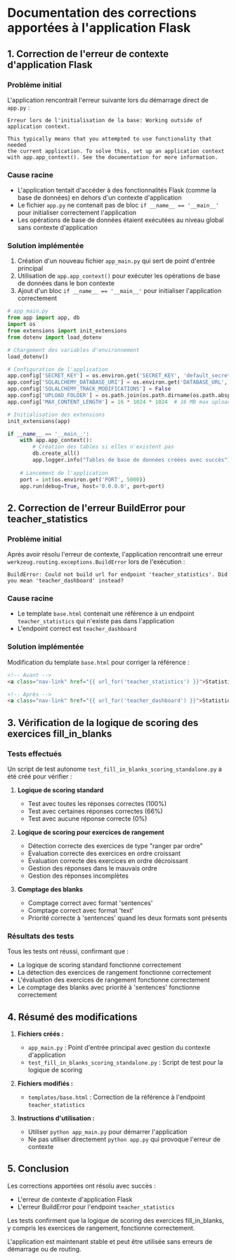 # Documentation des corrections apportées à l'application Flask

## 1. Correction de l'erreur de contexte d'application Flask

### Problème initial
L'application rencontrait l'erreur suivante lors du démarrage direct de `app.py` :
```
Erreur lors de l'initialisation de la base: Working outside of application context.

This typically means that you attempted to use functionality that needed
the current application. To solve this, set up an application context
with app.app_context(). See the documentation for more information.
```

### Cause racine
- L'application tentait d'accéder à des fonctionnalités Flask (comme la base de données) en dehors d'un contexte d'application
- Le fichier `app.py` ne contenait pas de bloc `if __name__ == '__main__'` pour initialiser correctement l'application
- Les opérations de base de données étaient exécutées au niveau global sans contexte d'application

### Solution implémentée
1. Création d'un nouveau fichier `app_main.py` qui sert de point d'entrée principal
2. Utilisation de `app.app_context()` pour exécuter les opérations de base de données dans le bon contexte
3. Ajout d'un bloc `if __name__ == '__main__'` pour initialiser l'application correctement

```python
# app_main.py
from app import app, db
import os
from extensions import init_extensions
from dotenv import load_dotenv

# Chargement des variables d'environnement
load_dotenv()

# Configuration de l'application
app.config['SECRET_KEY'] = os.environ.get('SECRET_KEY', 'default_secret_key')
app.config['SQLALCHEMY_DATABASE_URI'] = os.environ.get('DATABASE_URL', 'sqlite:///site.db')
app.config['SQLALCHEMY_TRACK_MODIFICATIONS'] = False
app.config['UPLOAD_FOLDER'] = os.path.join(os.path.dirname(os.path.abspath(__file__)), 'static/uploads')
app.config['MAX_CONTENT_LENGTH'] = 16 * 1024 * 1024  # 16 MB max upload

# Initialisation des extensions
init_extensions(app)

if __name__ == '__main__':
    with app.app_context():
        # Création des tables si elles n'existent pas
        db.create_all()
        app.logger.info("Tables de base de données créées avec succès")
    
    # Lancement de l'application
    port = int(os.environ.get('PORT', 5000))
    app.run(debug=True, host='0.0.0.0', port=port)
```

## 2. Correction de l'erreur BuildError pour teacher_statistics

### Problème initial
Après avoir résolu l'erreur de contexte, l'application rencontrait une erreur `werkzeug.routing.exceptions.BuildError` lors de l'exécution :
```
BuildError: Could not build url for endpoint 'teacher_statistics'. Did you mean 'teacher_dashboard' instead?
```

### Cause racine
- Le template `base.html` contenait une référence à un endpoint `teacher_statistics` qui n'existe pas dans l'application
- L'endpoint correct est `teacher_dashboard`

### Solution implémentée
Modification du template `base.html` pour corriger la référence :

```html
<!-- Avant -->
<a class="nav-link" href="{{ url_for('teacher_statistics') }}">Statistiques</a>

<!-- Après -->
<a class="nav-link" href="{{ url_for('teacher_dashboard') }}">Statistiques</a>
```

## 3. Vérification de la logique de scoring des exercices fill_in_blanks

### Tests effectués
Un script de test autonome `test_fill_in_blanks_scoring_standalone.py` a été créé pour vérifier :

1. **Logique de scoring standard**
   - Test avec toutes les réponses correctes (100%)
   - Test avec certaines réponses correctes (66%)
   - Test avec aucune réponse correcte (0%)

2. **Logique de scoring pour exercices de rangement**
   - Détection correcte des exercices de type "ranger par ordre"
   - Évaluation correcte des exercices en ordre croissant
   - Évaluation correcte des exercices en ordre décroissant
   - Gestion des réponses dans le mauvais ordre
   - Gestion des réponses incomplètes

3. **Comptage des blanks**
   - Comptage correct avec format 'sentences'
   - Comptage correct avec format 'text'
   - Priorité correcte à 'sentences' quand les deux formats sont présents

### Résultats des tests
Tous les tests ont réussi, confirmant que :
- La logique de scoring standard fonctionne correctement
- La détection des exercices de rangement fonctionne correctement
- L'évaluation des exercices de rangement fonctionne correctement
- Le comptage des blanks avec priorité à 'sentences' fonctionne correctement

## 4. Résumé des modifications

1. **Fichiers créés :**
   - `app_main.py` : Point d'entrée principal avec gestion du contexte d'application
   - `test_fill_in_blanks_scoring_standalone.py` : Script de test pour la logique de scoring

2. **Fichiers modifiés :**
   - `templates/base.html` : Correction de la référence à l'endpoint `teacher_statistics`

3. **Instructions d'utilisation :**
   - Utiliser `python app_main.py` pour démarrer l'application
   - Ne pas utiliser directement `python app.py` qui provoque l'erreur de contexte

## 5. Conclusion

Les corrections apportées ont résolu avec succès :
- L'erreur de contexte d'application Flask
- L'erreur BuildError pour l'endpoint `teacher_statistics`

Les tests confirment que la logique de scoring des exercices fill_in_blanks, y compris les exercices de rangement, fonctionne correctement.

L'application est maintenant stable et peut être utilisée sans erreurs de démarrage ou de routing.
